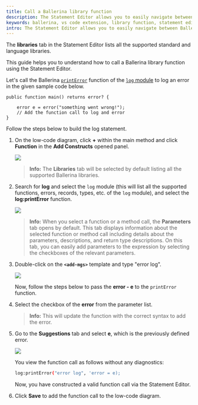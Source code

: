 ```yaml
---
title: Call a Ballerina library function
description: The Statement Editor allows you to easily navigate between Ballerina standard libraries and language libraries.
keywords: ballerina, vs code extension, library function, statement editor
intro: The Statement Editor allows you to easily navigate between Ballerina standard libraries and language libraries. 
---
```


The **libraries** tab in the Statement Editor lists all the supported standard and language libraries.

This guide helps you to understand how to call a Ballerina library function using the Statement Editor.

Let's call the Ballerina [`printError`](https://lib.ballerina.io/ballerina/log/2.5.0/functions#printError) function of the [`log` module](https://lib.ballerina.io/ballerina/log/2.5.0) to log an error in the given sample code below.

```ballerina
public function main() returns error? {

    error e = error("something went wrong!");
    // Add the function call to log and error
}

```

Follow the steps below to build the log statement.

1. On the low-code diagram, click **+** within the main method and click **Function** in the **Add Constructs** opened panel.
        
    <img src="/learn/images/vs-code-extension/statement-editor/add-function-statement.gif" class="cInlineImage-half"/>

    >**Info:** The **Libraries** tab will be selected by default listing all the supported Ballerina libraries.

2. Search for **log** and select the `log` module (this will list all the supported functions, errors, records, types, etc. of the `log` module), and select the **log:printError** function.

    <img src="/learn/images/vs-code-extension/statement-editor/select-printError.gif" class="cInlineImage-half"/>

    >**Info:** When you select a function or a method call, the **Parameters** tab opens by default. This tab displays information about the selected function or method call including details about the parameters, descriptions, and return type descriptions. On this tab, you can easily add parameters to the expression by selecting the checkboxes of the relevant parameters.

3. Double-click on the **`<add-mgs>`** template and type "error log".

    <img src="/learn/images/vs-code-extension/statement-editor/update-error-msg.gif" class="cInlineImage-half"/>

    Now, follow the steps below to pass the **error - e** to the `printError` function.

4. Select the checkbox of the **error** from the parameter list. 

    >**Info:** This will update the function with the correct syntax to add the error.

5. Go to the **Suggestions** tab and select **e**, which is the previously defined error.

    <img src="/learn/images/vs-code-extension/statement-editor/add-error-cause.gif" class="cInlineImage-half"/>

    You view the function call as follows without any diagnostics:

    ```bash
    log:printError("error log", 'error = e);
    ```
    
    Now, you have constructed a valid function call via the Statement Editor.

6. Click **Save** to add the function call to the low-code diagram.
